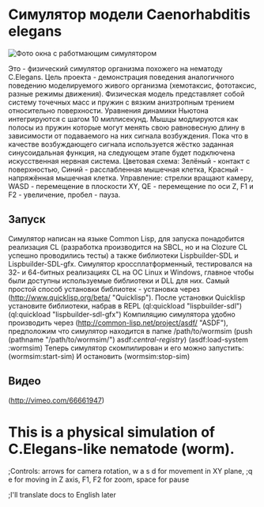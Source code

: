 
# Симулятор модели Caenorhabditis elegans

![Фото окна с работмающим симулятором](https://github.com/crystalline/wormsim/raw/master/img/img0.png)

Это - физический симулятор организма похожего на нематоду C.Elegans.
Цель проекта - демонстрация поведения аналогичного поведению моделируемого живого организма (хемотаксис, фототаксис, разные режимы движения).
Физическая модель представляет собой систему точечных масс и пружин с вязким анизтропным трением относительно поверхности. Уравнения динамики Ньютона интегрируются с шагом 10 миллисекунд.
Мышцы модлируются как полосы из пружин которые могут менять свою равновесную длину в зависимости от подаваемого на них сигнала возбуждения.
Пока что в качестве возбуждающего сигнала используется жёстко заданная синусоидальная функция, на следующем этапе будет подключена искусственная нервная система.
Цветовая схема: Зелёный - контакт с поверхностью, Синий - расслабленная мышечная клетка, Красный - напряжённая мышечная клетка.
Управление: стрелки вращают камеру, WASD - перемещение в плоскости XY, QE - перемещение по оси Z, F1 и F2 - увеличение, пробел - пауза.

## Запуск
Симулятор написан на языке Common Lisp, для запуска понадобится реализация CL (разработка производится на SBCL, но и на Clozure CL успешно проводились тесты) а также библиотеки Lispbuilder-SDL и Lispbuilder-SDL-gfx. Симулятор кроссплатформенный, тестировался на 32- и 64-битных реализациях CL на ОС Linux и Windows, главное чтобы были доступны используемые библиотеки и DLL для них.
Самый простой способ установки библиотек - установка через (http://www.quicklisp.org/beta/ "Quicklisp").
После установки Quicklisp установите библиотеки, набрав в REPL
    (ql:quickload "lispbuilder-sdl")
    (ql:quickload "lispbuilder-sdl-gfx")
Компиляцию симулятора удобно производить через (http://common-lisp.net/project/asdf/ "ASDF"), предположим что симулятор находится в папке /path/to/wormsim
    (push (pathname "/path/to/wormsim/") asdf:*central-registry*)
    (asdf:load-system :wormsim)
Теперь симулятор скомпилирован и его можно запустить:
	(wormsim:start-sim)
И остановить
	(wormsim:stop-sim)

## Видео
(http://vimeo.com/66661947)

# This is a physical simulation of C.Elegans-like nematode (worm).

;Controls: arrows for camera rotation, w a s d for movement in XY plane,
;q e for moving in Z axis, F1, F2 for zoom, space for pause

;I'll translate docs to English later
